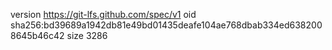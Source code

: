 version https://git-lfs.github.com/spec/v1
oid sha256:bd39689a1942db81e49bd01435deafe104ae768dbab334ed6382008645b46c42
size 3286
